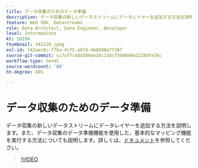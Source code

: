 ```yaml
---
title: データ収集のためのデータ準備
description: データ収集の新しいデータストリームにデータレイヤーを追加する方法を説明します。
feature: Web SDK, Datastreams
role: Data Architect, Data Engineer, Developer
level: Intermediate
kt: 10194
thumbnail: 342120.jpeg
exl-id: f42aec0c-f76a-4cf5-a874-4b8698a77387
source-git-commit: cc7a77c4dd380ae1bc23dc75608e8e2224dfe78c
workflow-type: tm+mt
source-wordcount: '68'
ht-degree: 88%

---
```


# データ収集のためのデータ準備

データ収集の新しいデータストリームにデータレイヤーを追加する方法を説明します。また、データ収集のデータ準備機能を使用した、基本的なマッピング機能を実行する方法についても説明します。詳しくは、[ドキュメント](https://experienceleague.adobe.com/docs/experience-platform/edge/fundamentals/datastreams.html#data-prep)を参照してください。

>[!VIDEO](https://video.tv.adobe.com/v/342120/?quality=12&learn=on)
